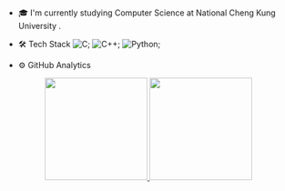 - 🎓 I'm currently studying Computer Science at National Cheng Kung University .

- 🛠 Tech Stack
![C](https://img.shields.io/badge/-C-05122A?style=flat&logo=C&logoColor=A8B9CC);
![C++](https://img.shields.io/badge/-C++-05122A?style=flat&logo=C%2B%2B&logoColor=00599C);
![Python](https://img.shields.io/badge/-Python-05122A?style=flat&logo=python);

- ⚙️ GitHub Analytics
<p align="center">
    <a href="https://github.com/Jiang0307">
    <img height="180em" src="https://github-readme-stats-eight-theta.vercel.app/api?username=Jiang0307&show_icons=true&theme=apprentice&include_all_commits=true&count_private=true"/>
    <img height="180em" src="https://github-readme-stats-eight-theta.vercel.app/api/top-langs/?username=Jiang0307&layout=compact&theme=apprentice"/>
    </a>
</p>